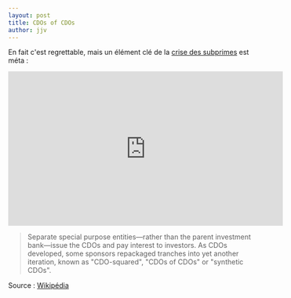 ```yaml
---
layout: post
title: CDOs of CDOs
author: jjv
---
```


En fait c'est regrettable, mais un élément clé de la [crise des subprimes](https://en.wikipedia.org/wiki/Subprime_mortgage_crisis) est méta :

<iframe width="560" height="315" src="https://www.youtube.com/embed/EEXTqtH-Oo4?start=92" frameborder="0" allow="autoplay; encrypted-media" allowfullscreen></iframe>

> Separate special purpose entities—rather than the parent investment bank—issue the CDOs and pay interest to investors. As CDOs developed, some sponsors repackaged tranches into yet another iteration, known as "CDO-squared", "CDOs of CDOs" or "synthetic CDOs".

Source : [Wikipédia](https://en.wikipedia.org/wiki/Collateralized_debt_obligation)
